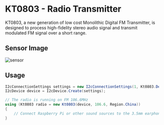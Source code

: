 # KT0803 - Radio Transmitter

KT0803, a new generation of low cost Monolithic Digital FM Transmitter, is designed to process high-fidelity stereo audio signal and transmit modulated FM signal over a short range.

## Sensor Image

![sensor](sensor.jpg)

## Usage

```csharp
I2cConnectionSettings settings = new I2cConnectionSettings(1, Kt0803.DefaultI2cAddress);
I2cDevice device = I2cDevice.Create(settings);

// The radio is running on FM 106.6MHz
using (Kt0803 radio = new Kt0803(device, 106.6, Region.China))
{
    // Connect Raspberry Pi or other sound sources to the 3.5mm earphone jack of the module
}
```
